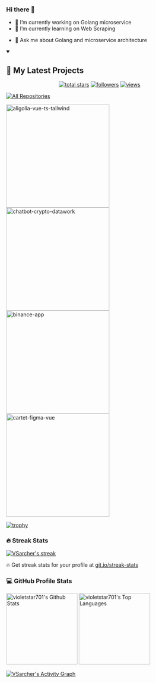 ### Hi there 👋


<!-- **VSarcher/VSarcher** is a ✨ _special_ ✨ repository because its `README.md` (this file) appears on your GitHub profile. -->

<!-- Here are some ideas to get you started: -->

- 🔭 I’m currently working on Golang microservice
- 🌱 I’m currently learning on Web Scraping
<!-- - 👯 I’m looking to collaborate on  -->
<!-- - 🤔 I’m looking for help with ... -->
- 💬 Ask me about Golang and microservice architecture
<!-- - 📫 How to reach me: ... -->
<!-- - 😄 Pronouns: ... -->
<!-- - ⚡ Fun fact: ... -->

<details open> 
  <summary><h2>📘 My Latest Projects</h2></summary>
    <p align="center">
      <a href="https://github.com/VSarcher?tab=repositories&sort=stargazers">
        <img alt="total stars" title="Total stars on GitHub" src="https://custom-icon-badges.demolab.com/github/stars/violetstar701?color=55960c&style=for-the-badge&labelColor=488207&logo=star"/></a>
      <a href="https://github.com/VSarcher?tab=followers">
        <img alt="followers" title="Follow me on Github" src="https://custom-icon-badges.demolab.com/github/followers/violetstar701?color=236ad3&labelColor=1155ba&style=for-the-badge&logo=person-add&label=Follow&logoColor=white"/></a>
      <a href="https://github.com/VSarcher/Simple-View-Counter">
        <img alt="views" title="GitHub profile views" src="https://komarev.com/ghpvc/?username=VSarcher&style=for-the-badge&color=blueviolet"/></a>
    </p>
    <a href="https://github.com/VSarcher?tab=repositories&sort=stargazers"><img alt="All Repositories" title="All Repositories" src="https://custom-icon-badges.demolab.com/badge/-Click%20Here%20For%20All%20My%20Repos-1F222E?style=for-the-badge&logoColor=white&logo=repo"/></a>

</details>

<p align="left">
    <a href="https://github.com/VSarcher/arc-microservice"><img width="278" src="https://denvercoder1-github-readme-stats.vercel.app/api/pin/?username=VSarcher&repo=arc-microservice&theme=react&bg_color=1F222E&title_color=F85D7F&hide_border=true&icon_color=F8D866&show_icons=true" alt="aligolia-vue-ts-tailwind"></a>
    <a href="https://github.com/VSarcher/CurrencyServer"><img width="278" src="https://denvercoder1-github-readme-stats.vercel.app/api/pin/?username=VSarcher&repo=CurrencyServer&theme=react&bg_color=1F222E&title_color=F85D7F&hide_border=true&icon_color=F8D866&show_icons=true" alt="chatbot-crypto-datawork"></a>
    <a href="https://github.com/VSarcher/djangoRESTServer"><img width="278" src="https://denvercoder1-github-readme-stats.vercel.app/api/pin/?username=VSarcher&repo=djangoRESTServer&theme=react&bg_color=1F222E&title_color=F85D7F&hide_border=true&icon_color=F8D866&show_icons=true" alt="binance-app"></a>
    <a href="https://github.com/VSarcher/Express_warmup"><img width="278" src="https://denvercoder1-github-readme-stats.vercel.app/api/pin/?username=VSarcher&repo=Express_warmup&theme=react&bg_color=1F222E&title_color=F85D7F&hide_border=true&icon_color=F8D866&show_icons=true&show_description=false" alt="cartet-figma-vue"></a>
  </p>

[![trophy](https://github-profile-trophy.vercel.app/?username=VSarcher&theme=onedark)](https://github.com/ryo-ma/github-profile-trophy)

  <h3>🔥 Streak Stats</h3>

  <p>
    <a href="https://github.com/DenverCoder1/github-readme-streak-stats">
      <img title="🔥 Get streak stats for your profile at git.io/streak-stats" alt="VSarcher's streak" src="https://streak-stats.demolab.com/?user=VSarcher&theme=monokai-metallian&hide_border=true"/>
    </a>
    <p>🔥 Get streak stats for your profile at <a href="https://git.io/streak-stats">git.io/streak-stats</a></p>
  </p>

  <h3>💻 GitHub Profile Stats</h3>

<a href="https://github.com/anuraghazra/github-readme-stats"><img alt="violetstar701's Github Stats" src="https://denvercoder1-github-readme-stats.vercel.app/api/?username=violetstar701&show_icons=true&include_all_commits=true&count_private=true&theme=react&hide_border=true&bg_color=1F222E&title_color=F85D7F&icon_color=F8D866" height="192px"/></a>
<a href="https://github.com/anuraghazra/github-readme-stats"><img alt="violetstar701's Top Languages" src="https://denvercoder1-github-readme-stats.vercel.app/api/top-langs/?username=violetstar701&langs_count=8&layout=compact&theme=react&hide_border=true&bg_color=1F222E&title_color=F85D7F&icon_color=F8D866&hide=Jupyter%20Notebook,Roff" height="192px"/></a>
<br/>


<a href="https://github.com/ashutosh00710/github-readme-activity-graph">
  <img alt="VSarcher's Activity Graph" src="https://github-readme-activity-graph.vercel.app/graph/?username=VSarcher&bg_color=1F222E&color=F8D866&line=F85D7F&point=FFFFFF&hide_border=true" />
</a>
